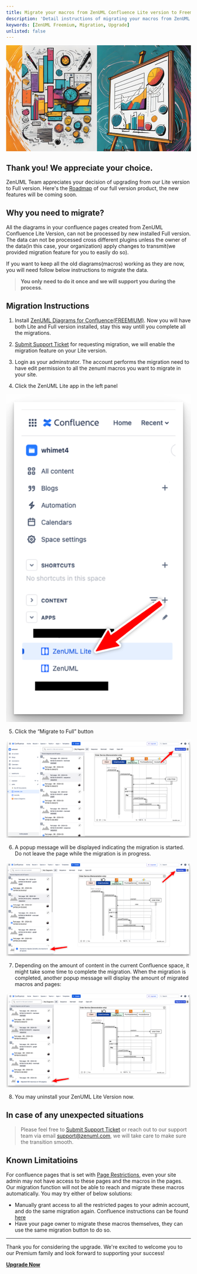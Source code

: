 ```yaml
---
title: Migrate your macros from ZenUML Confluence Lite version to Freemium(Full) version
description: 'Detail instructions of migrating your macros from ZenUML Confluence Lite version to Freemium(Full) version.'
keywords: [ZenUML Freemium, Migration, Upgrade]
unlisted: false
---
```


![](../../static/img/pages/upgrade-og.jpeg)

## Thank you! We appreciate your choice.

ZenUML Team appreciates your decision of upgrading from our Lite version to Full version. Here's the [Roadmap](https://zenuml.com/roadmap) of our full version product, the new features will be coming soon.

## **Why you need to migrate?**

All the diagrams in your confluence pages created from ZenUML Confluence Lite Version, can not be processed by new installed Full version. The data can not be processed cross different plugins unless the owner of the data(in this case, your organization) apply changes to transmit(we provided migration feature for you to easily do so).

If you want to keep all the old diagrams(macros) working as they are now, you will need follow below instructions to migrate the data.

> **You only need to do it once and we will support you during the process**.

## **Migration Instructions**

1. Install [ZenUML Diagrams for Confluence(FREEMIUM)](https://marketplace.atlassian.com/apps/1218380/zenuml-diagrams-for-confluence-freemium?tab=overview&hosting=cloud). Now you will have both Lite and Full version installed, stay this way untill you complete all the migrations.

2. [Submit Support Ticket](https://zenuml.atlassian.net/servicedesk) for requesting migration, we will enable the migration feature on your Lite version.

3. Login as your adminstrator. The account performs the migration need to have edit permission to all the zenuml macros you want to migrate in your site.
4. Click the ZenUML Lite app in the left panel

![zen-img-pct-small](../../static/img/pages/upgrade-lite-button.png)

5. Click the “Migrate to Full” button

![](../../static/img/pages/upgrade-migrate-to-full.png)

6. A popup message will be displayed indicating the migration is started. Do not leave the page while the migration is in progress.

![](../../static/img/pages/upgrade-started.png)

7. Depending on the amount of content in the current Confluence space, it might take some time to complete the migration. When the migration is completed, another popup message will display the amount of migrated macros and pages:

![](../../static/img/pages/upgrade-done.png)

8. You may uninstall your ZenUML Lite Version now.

## **In case of any unexpected situations**

> Please feel free to [Submit Support Ticket](https://zenuml.atlassian.net/servicedesk) or reach out to our support team via email support@zenuml.com, we will take care to make sure the transition smooth.

## **Known Limitatioins**

For confluence pages that is set with [Page Restrictions](https://confluence.atlassian.com/doc/page-restrictions-139414.html), even your site admin may not have access to these pages and the macros in the pages. Our migration function will not be able to reach and migrate these macros automatically. You may try either of below solutions:

- Manually grant access to all the restricted pages to your admin account, and do the same migration again. Confluence instructions can be found [here](https://confluence.atlassian.com/doc/page-restrictions-139414.html)
- Have your page owner to migrate these macros themselves, they can use the same migration button to do so.

---

Thank you for considering the upgrade. We're excited to welcome you to our Premium family and look forward to supporting your success!

[**Upgrade Now**](https://marketplace.atlassian.com/apps/1218380/zenuml-diagrams-for-confluence-freemium?tab=overview&hosting=cloud)
